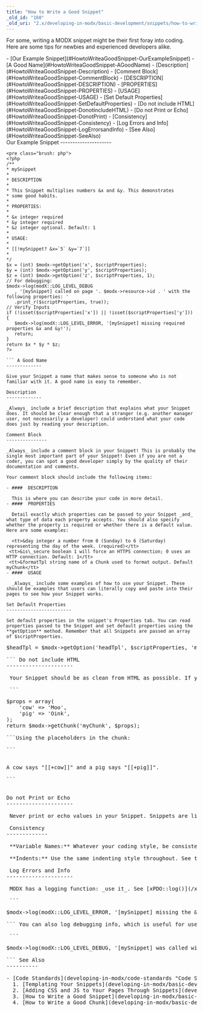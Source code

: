 ```yaml
---
title: "How to Write a Good Snippet"
_old_id: "160"
_old_uri: "2.x/developing-in-modx/basic-development/snippets/how-to-write-a-good-snippet"
---
```


 For some, writing a MODX snippet might be their first foray into coding. Here are some tips for newbies and experienced developers alike.

<div>- [Our Example Snippet](#HowtoWriteaGoodSnippet-OurExampleSnippet)
- [A Good Name](#HowtoWriteaGoodSnippet-AGoodName)
- [Description](#HowtoWriteaGoodSnippet-Description)
- [Comment Block](#HowtoWriteaGoodSnippet-CommentBlock)
  - [DESCRIPTION](#HowtoWriteaGoodSnippet-DESCRIPTION)
  - [PROPERTIES](#HowtoWriteaGoodSnippet-PROPERTIES)
  - [USAGE](#HowtoWriteaGoodSnippet-USAGE)
- [Set Default Properties](#HowtoWriteaGoodSnippet-SetDefaultProperties)
- [Do not include HTML](#HowtoWriteaGoodSnippet-DonotincludeHTML)
- [Do not Print or Echo](#HowtoWriteaGoodSnippet-DonotPrint)
- [Consistency](#HowtoWriteaGoodSnippet-Consistency)
- [Log Errors and Info](#HowtoWriteaGoodSnippet-LogErrorsandInfo)
- [See Also](#HowtoWriteaGoodSnippet-SeeAlso)
 
</div> Our Example Snippet 
---------------------

 ```
<pre class="brush: php">
<?php
/**
 * mySnippet
 *
 * DESCRIPTION
 *
 * This Snippet multiplies numbers &x and &y. This demonstrates
 * some good habits.
 *
 * PROPERTIES:
 *
 * &x integer required
 * &y integer required
 * &z integer optional. Default: 1
 *
 * USAGE:
 *
 * [[!mySnippet? &x=`5` &y=`7`]]
 *
 */
$x = (int) $modx->getOption('x', $scriptProperties);
$y = (int) $modx->getOption('y', $scriptProperties);
$z = (int) $modx->getOption('z', $scriptProperties, 1);
// For debugging:
$modx->log(modX::LOG_LEVEL_DEBUG
    , '[mySnippet] called on page '. $modx->resource->id . ' with the following properties: '
    .print_r($scriptProperties, true));
// Verify Inputs
if (!isset($scriptProperties['x']) || !isset($scriptProperties['y'])) {
    $modx->log(modX::LOG_LEVEL_ERROR, '[mySnippet] missing required properties &x and &y!');
    return;
}
return $x * $y * $z;
?>

``` A Good Name 
-------------

 Give your Snippet a name that makes sense to someone who is not familiar with it. A good name is easy to remember.

 Description 
-------------

 _Always_ include a brief description that explains what your Snippet does. It should be clear enough that a stranger (e.g. another manager user, not necessarily a developer) could understand what your code does just by reading your description.

 Comment Block 
---------------

 _Always_ include a comment block in your Snippet! This is probably the single most important part of your Snippet! Even if you are not a coder, you can spot a good developer simply by the quality of their documentation and comments.

 Your comment block should include the following items:

- ####  DESCRIPTION 
  
   This is where you can describe your code in more detail.
- ####  PROPERTIES 
  
   Detail exactly which properties can be passed to your Snippet _and_ what type of data each property accepts. You should also specify whether the property is required or whether there is a default value. Here are some examples:
  
   <tt>&day integer a number from 0 (Sunday) to 6 (Saturday) representing the day of the week. (required)</tt>   
  <tt>&is\_secure boolean 1 will force an HTTPS connection; 0 uses an HTTP connection. Default: 1</tt>   
  <tt>&formatTpl string name of a Chunk used to format output. Default myChunk</tt>
- ####  USAGE 
  
   _Always_ include some examples of how to use your Snippet. These should be examples that users can literally copy and paste into their pages to see how your Snippet works.

 Set Default Properties 
------------------------

 Set default properties in the snippet's Properties tab. You can read properties passed to the Snippet and set default properties using the **getOption** method. Remember that all Snippets are passed an array of $scriptProperties.

 ```
<pre class="brush: php">
$headTpl = $modx->getOption('headTpl', $scriptProperties, 'myHeadTpl');

``` Do not include HTML 
---------------------

 Your Snippet should be as clean from HTML as possible. If you need to format the output, use a Chunk to format the output. This is an important architectural principle!

 ```
<pre class="brush: php">
$props = array(
    'cow' => 'Moo',
    'pig' => 'Oink',
);
return $modx->getChunk('myChunk', $props);

```Using the placeholders in the chunk:

```
<pre class="brush: html">
<!-- myChunk -->
A cow says "[[+cow]]" and a pig says "[[+pig]]".

```


Do not Print or Echo 
---------------------

 Never print or echo values in your Snippet. Snippets are like functions: they should _return_ data. While using print or echo statements may appear to work, they can have unexpected results. Always gather your output into a variable string such as $output and return that variable string.

 Consistency 
-------------

 **Variable Names:** Whatever your coding style, be consistent. If you want to use camelCase variable names, then make sure all your variables use that style.

 **Indents:** Use the same indenting style throughout. See the MODX [Code Standards](developing-in-modx/code-standards) for some great recommendations on how to structure your code.

 Log Errors and Info 
---------------------

 MODX has a logging function: _use it_. See [xPDO::log()](/xpdo/2.x/class-reference/xpdo/xpdo.log). If your users forgot to include a required property, log an error so your users will know it.

 ```
<pre class="brush: php">
$modx->log(modX::LOG_LEVEL_ERROR, '[mySnippet] missing the &xyz property!');

``` You can also log debugging info, which is useful for users who are debugging things. This will only be written to the error log when the log\_level system setting is set to the appropriate level.

 ```
<pre class="brush: php">
$modx->log(modX::LOG_LEVEL_DEBUG, '[mySnippet] was called with the following properties: '.print_r($scriptProperties,true));

``` See Also 
----------

- [Code Standards](developing-in-modx/code-standards "Code Standards")
  1. [Templating Your Snippets](developing-in-modx/basic-development/snippets/templating-your-snippets)
  2. [Adding CSS and JS to Your Pages Through Snippets](developing-in-modx/basic-development/snippets/adding-css-and-js-to-your-pages-through-snippets)
  3. [How to Write a Good Snippet](developing-in-modx/basic-development/snippets/how-to-write-a-good-snippet)
  4. [How to Write a Good Chunk](developing-in-modx/basic-development/snippets/how-to-write-a-good-chunk)